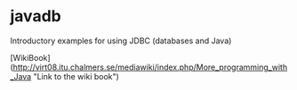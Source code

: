 # javadb
Introductory examples for using JDBC (databases and Java)

[WikiBook] (http://virt08.itu.chalmers.se/mediawiki/index.php/More_programming_with_Java "Link to the wiki book")
